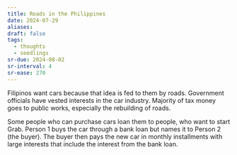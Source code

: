 ```yaml
---
title: Roads in the Philippines
date: 2024-07-29
aliases: 
draft: false
tags:
  - thoughts
  - seedlings
sr-due: 2024-08-02
sr-interval: 4
sr-ease: 270
---
```

Filipinos want cars because that idea is fed to them by roads. Government officials have vested interests in the car industry. Majority of tax money goes to public works, especially the rebuilding of roads.

Some people who can purchase cars loan them to people, who want to start Grab. Person 1 buys the car through a bank loan but names it to Person 2 (the buyer). The buyer then pays the new car in monthly installments with large interests that include the interest from the bank loan.